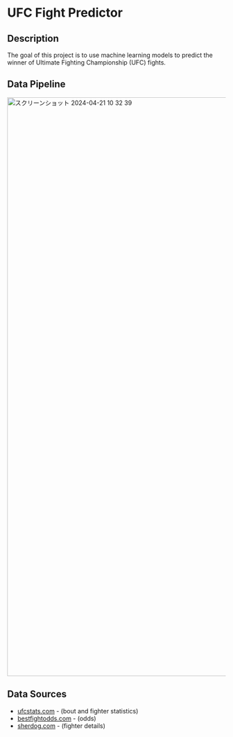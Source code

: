 # UFC Fight Predictor

## Description
The goal of this project is to use machine learning models to predict the winner of Ultimate Fighting Championship (UFC) fights.

## Data Pipeline
<img width="1333" alt="スクリーンショット 2024-04-21 10 32 39" src="https://github.com/2takumax/ufc/assets/100655753/d23860e4-d54d-4f74-b7bf-48aa99ea8a77">

## Data Sources
- [ufcstats.com](http://ufcstats.com/statistics/events/completed) - (bout and fighter statistics)
- [bestfightodds.com](https://www.bestfightodds.com/) - (odds)  
- [sherdog.com](https://www.sherdog.com/) - (fighter details)

